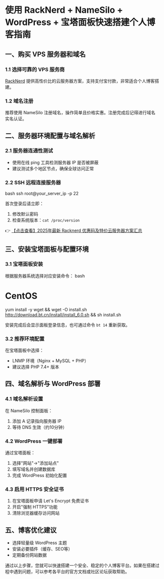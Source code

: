 # 使用 RackNerd + NameSilo + WordPress + 宝塔面板快速搭建个人博客指南

## 一、购买 VPS 服务器和域名

### 1.1 选择可靠的 VPS 服务商
[RackNerd](https://bit.ly/Rack_Nerd) 提供高性价比的云服务器方案，支持支付宝付款，非常适合个人博客搭建。

### 1.2 域名注册
推荐使用 NameSilo 注册域名，操作简单且价格实惠。注册完成后记得进行域名实名认证。

## 二、服务器环境配置与域名解析

### 2.1 服务器连通性测试
- 使用在线 ping 工具检测服务器 IP 是否被屏蔽
- 建议测试多个地区节点，确保全球访问正常

### 2.2 SSH 远程连接服务器
bash
ssh root@your_server_ip -p 22

首次登录后请立即：
1. 修改默认密码
2. 检查系统版本：`cat /proc/version`

👉 [【点击查看】2025年最新 Racknerd 优惠码及特价云服务器方案汇总](https://bit.ly/Rack_Nerd)

## 三、安装宝塔面板与配置环境

### 3.1 宝塔面板安装
根据服务器系统选择对应安装命令：
bash
# CentOS
yum install -y wget && wget -O install.sh http://download.bt.cn/install/install_6.0.sh && sh install.sh

安装完成后会显示面板登录信息，也可通过命令 `bt 14` 重新获取。

### 3.2 推荐环境配置
在宝塔面板中选择：
- LNMP 环境（Nginx + MySQL + PHP）
- 建议选择 PHP 7.4+ 版本

## 四、域名解析与 WordPress 部署

### 4.1 域名解析设置
在 NameSilo 控制面板：
1. 添加 A 记录指向服务器 IP
2. 等待 DNS 生效（约10分钟）

### 4.2 WordPress 一键部署
通过宝塔面板：
1. 选择"网站"→"添加站点"
2. 填写域名并创建数据库
3. 完成 WordPress 初始化配置

### 4.3 启用 HTTPS 安全证书
1. 在宝塔面板申请 Let's Encrypt 免费证书
2. 开启"强制 HTTPS"功能
3. 清除浏览器缓存访问网站

## 五、博客优化建议
- 选择轻量级 WordPress 主题
- 安装必要插件（缓存、SEO等）
- 定期备份网站数据

通过以上步骤，您就可以快速搭建一个安全、稳定的个人博客平台。如果在搭建过程中遇到问题，可以参考各平台的官方文档或社区论坛获取帮助。